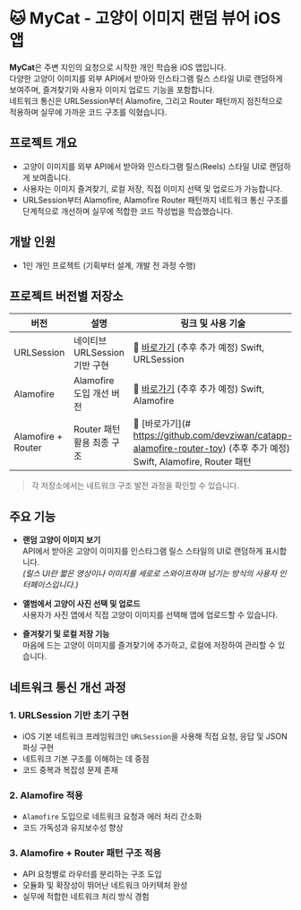 # 🐱 MyCat - 고양이 이미지 랜덤 뷰어 iOS 앱

**MyCat**은 주변 지인의 요청으로 시작한 개인 학습용 iOS 앱입니다.  
다양한 고양이 이미지를 외부 API에서 받아와 인스타그램 릴스 스타일 UI로 랜덤하게 보여주며, 즐겨찾기와 사용자 이미지 업로드 기능을 포함합니다.  
네트워크 통신은 URLSession부터 Alamofire, 그리고 Router 패턴까지 점진적으로 적용하며 실무에 가까운 코드 구조를 익혔습니다.

## 프로젝트 개요

- 고양이 이미지를 외부 API에서 받아와 인스타그램 릴스(Reels) 스타일 UI로 랜덤하게 보여줍니다.  
- 사용자는 이미지 즐겨찾기, 로컬 저장, 직접 이미지 선택 및 업로드가 가능합니다.  
- URLSession부터 Alamofire, Alamofire Router 패턴까지 네트워크 통신 구조를 단계적으로 개선하며 실무에 적합한 코드 작성법을 학습했습니다.

## 개발 인원

- 1인 개인 프로젝트 (기획부터 설계, 개발 전 과정 수행)

## 프로젝트 버전별 저장소

| 버전               | 설명                    | 링크 및 사용 기술                                   |
|--------------------|-------------------------|----------------------------------------------------|
| URLSession         | 네이티브 URLSession 기반 구현 | 🔗 [바로가기](#) (추후 추가 예정)  Swift, URLSession |
| Alamofire          | Alamofire 도입 개선 버전    | 🔗 [바로가기](#) (추후 추가 예정)  Swift, Alamofire  |
| Alamofire + Router | Router 패턴 활용 최종 구조   | 🔗 [바로가기](# https://github.com/devziwan/catapp-alamofire-router-toy) (추후 추가 예정)  Swift, Alamofire, Router 패턴 |

> 각 저장소에서는 네트워크 구조 발전 과정을 확인할 수 있습니다.

## 주요 기능

- **랜덤 고양이 이미지 보기**  
  API에서 받아온 고양이 이미지를 인스타그램 릴스 스타일의 UI로 랜덤하게 표시합니다.  
  *(릴스 UI란 짧은 영상이나 이미지를 세로로 스와이프하며 넘기는 방식의 사용자 인터페이스입니다.)*

- **앨범에서 고양이 사진 선택 및 업로드**  
  사용자가 사진 앱에서 직접 고양이 이미지를 선택해 앱에 업로드할 수 있습니다.

- **즐겨찾기 및 로컬 저장 기능**  
  마음에 드는 고양이 이미지를 즐겨찾기에 추가하고, 로컬에 저장하여 관리할 수 있습니다.

## 네트워크 통신 개선 과정

### 1. URLSession 기반 초기 구현
- iOS 기본 네트워크 프레임워크인 `URLSession`을 사용해 직접 요청, 응답 및 JSON 파싱 구현  
- 네트워크 기본 구조를 이해하는 데 중점  
- 코드 중복과 복잡성 문제 존재

### 2. Alamofire 적용
- `Alamofire` 도입으로 네트워크 요청과 에러 처리 간소화  
- 코드 가독성과 유지보수성 향상

### 3. Alamofire + Router 패턴 구조 적용
- API 요청별로 라우터를 분리하는 구조 도입  
- 모듈화 및 확장성이 뛰어난 네트워크 아키텍처 완성  
- 실무에 적합한 네트워크 처리 방식 경험
